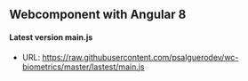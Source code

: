 ## Webcomponent with Angular 8

#### Latest version main.js
  * URL: https://raw.githubusercontent.com/psalguerodev/wc-biometrics/master/lastest/main.js
